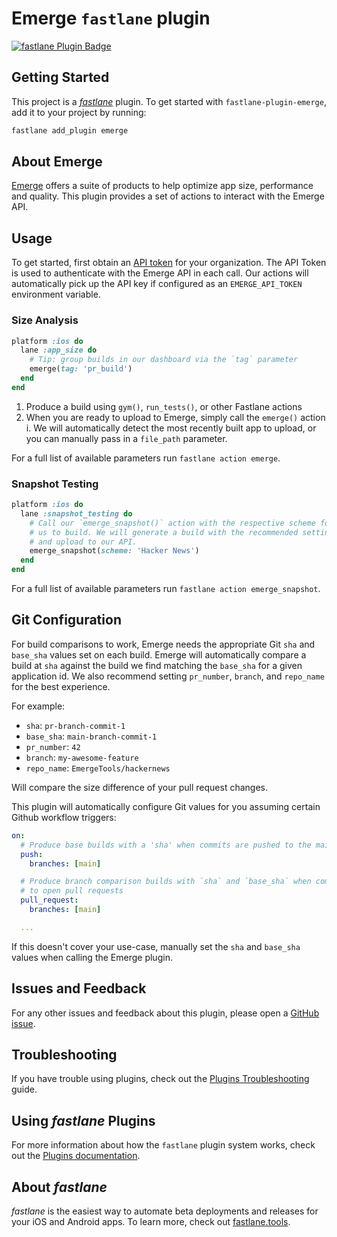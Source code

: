 # Emerge `fastlane` plugin

[![fastlane Plugin Badge](https://rawcdn.githack.com/fastlane/fastlane/master/fastlane/assets/plugin-badge.svg)](https://rubygems.org/gems/fastlane-plugin-emerge)

## Getting Started

This project is a [_fastlane_](https://github.com/fastlane/fastlane) plugin. To get started with `fastlane-plugin-emerge`, add it to your project by running:

```bash
fastlane add_plugin emerge
```

## About Emerge

[Emerge](https://emergetools.com) offers a suite of products to help optimize app size, performance and quality. This plugin provides a set of actions to interact with the Emerge API.

## Usage

To get started, first obtain an [API token](https://docs.emergetools.com/docs/uploading-basics#obtain-an-api-key) for your organization. The API Token is used to authenticate with the Emerge API in each call. Our actions will automatically pick up the API key if configured as an `EMERGE_API_TOKEN` environment variable.

### Size Analysis

```ruby
platform :ios do
  lane :app_size do
    # Tip: group builds in our dashboard via the `tag` parameter
    emerge(tag: 'pr_build')
  end
end
```

1. Produce a build using `gym()`, `run_tests()`, or other Fastlane actions
2. When you are ready to upload to Emerge, simply call the `emerge()` action
  i. We will automatically detect the most recently built app to upload, or you can manually pass in a `file_path` parameter.

For a full list of available parameters run `fastlane action emerge`.

### Snapshot Testing

```ruby
platform :ios do
  lane :snapshot_testing do
    # Call our `emerge_snapshot()` action with the respective scheme for
    # us to build. We will generate a build with the recommended settings
    # and upload to our API.
    emerge_snapshot(scheme: 'Hacker News')
  end
end
```

For a full list of available parameters run `fastlane action emerge_snapshot`.

## Git Configuration

For build comparisons to work, Emerge needs the appropriate Git `sha` and `base_sha` values set on each build. Emerge will automatically compare a build at `sha` against the build we find matching the `base_sha` for a given application id. We also recommend setting `pr_number`, `branch`, and `repo_name` for the best experience.

For example:

- `sha`: `pr-branch-commit-1`
- `base_sha`: `main-branch-commit-1`
- `pr_number`: `42`
- `branch`: `my-awesome-feature`
- `repo_name`: `EmergeTools/hackernews`

Will compare the size difference of your pull request changes.

This plugin will automatically configure Git values for you assuming certain Github workflow triggers:

```yaml
on:
  # Produce base builds with a 'sha' when commits are pushed to the main branch
  push:
    branches: [main]

  # Produce branch comparison builds with `sha` and `base_sha` when commits are pushed
  # to open pull requests
  pull_request:
    branches: [main]

  ...
```

If this doesn't cover your use-case, manually set the `sha` and `base_sha` values when calling the Emerge plugin.

## Issues and Feedback

For any other issues and feedback about this plugin, please open a [GitHub issue](https://github.com/EmergeTools/fastlane-plugin-emerge/issues).

## Troubleshooting

If you have trouble using plugins, check out the [Plugins Troubleshooting](https://docs.fastlane.tools/plugins/plugins-troubleshooting/) guide.

## Using _fastlane_ Plugins

For more information about how the `fastlane` plugin system works, check out the [Plugins documentation](https://docs.fastlane.tools/plugins/create-plugin/).

## About _fastlane_

_fastlane_ is the easiest way to automate beta deployments and releases for your iOS and Android apps. To learn more, check out [fastlane.tools](https://fastlane.tools).
